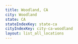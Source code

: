 ```yaml
---
title: Woodland, CA
city: Woodland
state: CA
stateIndexKey: state-ca
cityIndexKey: city-ca-woodland
layout: list_all_locations
---
```

